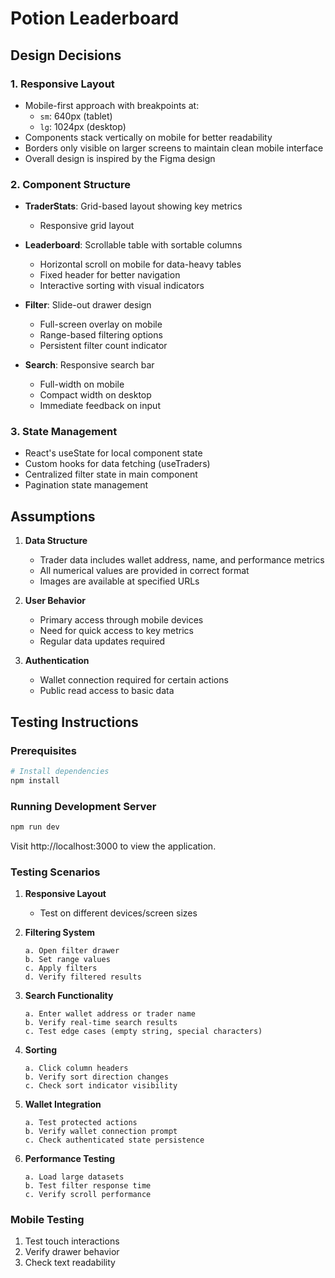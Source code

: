 # Potion Leaderboard

## Design Decisions

### 1. Responsive Layout

- Mobile-first approach with breakpoints at:
  - `sm`: 640px (tablet)
  - `lg`: 1024px (desktop)
- Components stack vertically on mobile for better readability
- Borders only visible on larger screens to maintain clean mobile interface
- Overall design is inspired by the Figma design

### 2. Component Structure

- **TraderStats**: Grid-based layout showing key metrics

  - Responsive grid layout

- **Leaderboard**: Scrollable table with sortable columns

  - Horizontal scroll on mobile for data-heavy tables
  - Fixed header for better navigation
  - Interactive sorting with visual indicators

- **Filter**: Slide-out drawer design

  - Full-screen overlay on mobile
  - Range-based filtering options
  - Persistent filter count indicator

- **Search**: Responsive search bar
  - Full-width on mobile
  - Compact width on desktop
  - Immediate feedback on input

### 3. State Management

- React's useState for local component state
- Custom hooks for data fetching (useTraders)
- Centralized filter state in main component
- Pagination state management

## Assumptions

1. **Data Structure**

   - Trader data includes wallet address, name, and performance metrics
   - All numerical values are provided in correct format
   - Images are available at specified URLs

2. **User Behavior**

   - Primary access through mobile devices
   - Need for quick access to key metrics
   - Regular data updates required

3. **Authentication**
   - Wallet connection required for certain actions
   - Public read access to basic data

## Testing Instructions

### Prerequisites

```bash
# Install dependencies
npm install
```

### Running Development Server

```bash
npm run dev
```

Visit http://localhost:3000 to view the application.

### Testing Scenarios

1. **Responsive Layout**

   - Test on different devices/screen sizes

2. **Filtering System**

   ```
   a. Open filter drawer
   b. Set range values
   c. Apply filters
   d. Verify filtered results
   ```

3. **Search Functionality**

   ```
   a. Enter wallet address or trader name
   b. Verify real-time search results
   c. Test edge cases (empty string, special characters)
   ```

4. **Sorting**

   ```
   a. Click column headers
   b. Verify sort direction changes
   c. Check sort indicator visibility
   ```

5. **Wallet Integration**

   ```
   a. Test protected actions
   b. Verify wallet connection prompt
   c. Check authenticated state persistence
   ```

6. **Performance Testing**
   ```
   a. Load large datasets
   b. Test filter response time
   c. Verify scroll performance
   ```

### Mobile Testing

1. Test touch interactions
2. Verify drawer behavior
3. Check text readability
